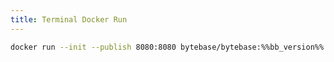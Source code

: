 ```yaml
---
title: Terminal Docker Run
---
```


```bash
docker run --init --publish 8080:8080 bytebase/bytebase:%%bb_version%%
```
